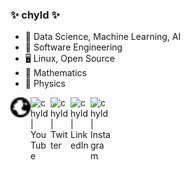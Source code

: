 ### ✨ chyld ✨

- 🔮 Data Science, Machine Learning, AI
- 🚀 Software Engineering
- 🖥 Linux, Open Source
- 🧮 Mathematics
- 🔭 Physics

[<img align="left" alt="chyld | Github" width="32px" src="https://raw.githubusercontent.com/iconic/open-iconic/master/svg/globe.svg" />][website]
[<img align="left" alt="chyld | YouTube" width="32px" src="https://cdn.jsdelivr.net/npm/simple-icons@v3/icons/youtube.svg" />][youtube]
[<img align="left" alt="chyld | Twitter" width="32px" src="https://cdn.jsdelivr.net/npm/simple-icons@v3/icons/twitter.svg" />][twitter]
[<img align="left" alt="chyld | LinkedIn" width="32px" src="https://cdn.jsdelivr.net/npm/simple-icons@v3/icons/linkedin.svg" />][linkedin]
[<img align="left" alt="chyld | Instagram" width="32px" src="https://cdn.jsdelivr.net/npm/simple-icons@v3/icons/instagram.svg" />][instagram]

[website]: https://chyld.github.io
[twitter]: https://twitter.com/chyldmedford
[youtube]: https://youtube.com/chyldstudios/videos
[linkedin]: https://linkedin.com/in/chyld
[instagram]: https://www.instagram.com/chyld/
